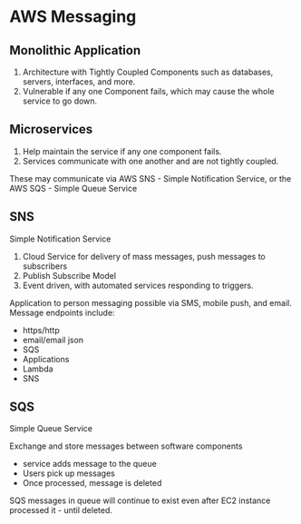 # AWS Messaging

## Monolithic Application

1. Architecture with Tightly Coupled Components such as databases, servers, interfaces, and more.
2. Vulnerable if any one Component fails, which may cause the whole service to go down.

## Microservices

1. Help maintain the service if any one component fails.
2. Services communicate with one another and are not tightly coupled.

These may communicate via AWS SNS - Simple Notification Service, or the AWS SQS - Simple Queue Service

## SNS

Simple Notification Service 
1. Cloud Service for delivery of mass messages, push messages to subscribers
2. Publish Subscribe Model
3. Event driven, with automated services responding to triggers.

Application to person messaging possible via SMS, mobile push, and email. Message endpoints include:

- https/http
- email/email json
- SQS
- Applications
- Lambda
- SNS

## SQS

Simple Queue Service

Exchange and store messages between software components

- service adds message to the queue
- Users pick up messages
- Once processed, message is deleted

SQS messages in queue will continue to exist even after EC2 instance processed it - until deleted.
